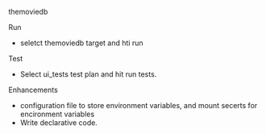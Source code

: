 themoviedb 

Run 
- seletct themoviedb target and hti run

  
Test
- Select ui_tests test plan and hit run tests.

Enhancements
- configuration file to store environment variables, and  mount secerts for encironment variables
- Write declarative code.
